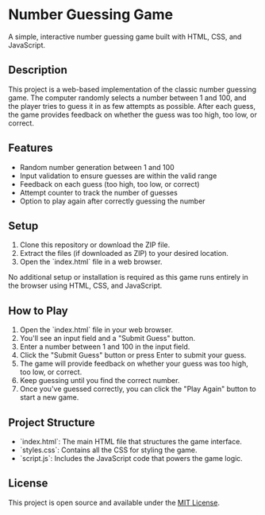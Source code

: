 # Number Guessing Game

A simple, interactive number guessing game built with HTML, CSS, and JavaScript.

## Description

This project is a web-based implementation of the classic number guessing game. The computer randomly selects a number between 1 and 100, and the player tries to guess it in as few attempts as possible. After each guess, the game provides feedback on whether the guess was too high, too low, or correct.

## Features

- Random number generation between 1 and 100
- Input validation to ensure guesses are within the valid range
- Feedback on each guess (too high, too low, or correct)
- Attempt counter to track the number of guesses
- Option to play again after correctly guessing the number

## Setup

1. Clone this repository or download the ZIP file.
2. Extract the files (if downloaded as ZIP) to your desired location.
3. Open the \`index.html\` file in a web browser.

No additional setup or installation is required as this game runs entirely in the browser using HTML, CSS, and JavaScript.

## How to Play

1. Open the \`index.html\` file in your web browser.
2. You'll see an input field and a "Submit Guess" button.
3. Enter a number between 1 and 100 in the input field.
4. Click the "Submit Guess" button or press Enter to submit your guess.
5. The game will provide feedback on whether your guess was too high, too low, or correct.
6. Keep guessing until you find the correct number.
7. Once you've guessed correctly, you can click the "Play Again" button to start a new game.

## Project Structure

- \`index.html\`: The main HTML file that structures the game interface.
- \`styles.css\`: Contains all the CSS for styling the game.
- \`script.js\`: Includes the JavaScript code that powers the game logic.

## License

This project is open source and available under the [MIT License](https://opensource.org/licenses/MIT).


